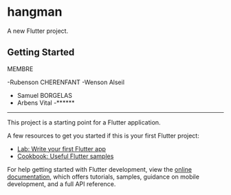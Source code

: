 # hangman

A new Flutter project.

## Getting Started

MEMBRE

-Rubenson CHERENFANT
-Wenson Alseil
- Samuel BORGELAS
- Arbens Vital
-******
*******

This project is a starting point for a Flutter application.

A few resources to get you started if this is your first Flutter project:

- [Lab: Write your first Flutter app](https://docs.flutter.dev/get-started/codelab)
- [Cookbook: Useful Flutter samples](https://docs.flutter.dev/cookbook)

For help getting started with Flutter development, view the
[online documentation](https://docs.flutter.dev/), which offers tutorials,
samples, guidance on mobile development, and a full API reference.
